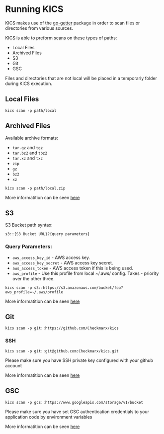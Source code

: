 # Running KICS

KICS makes use of the <a href="https://github.com/hashicorp/go-getter#go-getter">go-getter</a> package in order to scan files or directories from various sources.

KICS is able to preform scans on these types of paths:

 - Local Files
 - Archived Files
 - S3
 - Git
 - GSC

 Files and directories that are not local will be placed in a temporarly folder during KICS execution.


## Local Files

```
kics scan -p path/local
```

## Archived Files

Available archive formats:

- `tar.gz` and `tgz`
- `tar.bz2` and `tbz2`
- `tar.xz` and `txz`
- `zip`
- `gz`
- `bz2`
- `xz`

```
kics scan -p path/local.zip
```

More informatition can be seen <a href="https://github.com/hashicorp/go-getter#unarchiving">here</a>


## S3

S3 Bucket path syntax:

```
s3::{S3 Bucket URL}?{query parameters}
```

### Query Parameters:

- `aws_access_key_id` - AWS access key.
- `aws_access_key_secret` - AWS access key secret.
- `aws_access_token` - AWS access token if this is being used.
- `aws_profile` - Use this profile from local ~/.aws/ config. Takes - priority over the other three.


```
kics scan -p s3::https://s3.amazonaws.com/bucket/foo?aws_profile=~/.aws/profile
```

More informatition can be seen <a href="https://github.com/hashicorp/go-getter#s3-s3">here</a>

## Git

```
kics scan -p git::https://github.com/Checkmarx/kics
```

### SSH

```
kics scan -p git::git@github.com:Checkmarx/kics.git
```

Please make sure you have SSH private key configured with your github account

More informatition can be seen <a href="https://github.com/hashicorp/go-getter#git-git">here</a>

## GSC

```
kics scan -p gcs::https://www.googleapis.com/storage/v1/bucket
```

Please make sure you have set GSC authentication credentials to your application code by environment variables

More informatition can be seen <a href="https://github.com/hashicorp/go-getter#gcs-gcs">here</a>

